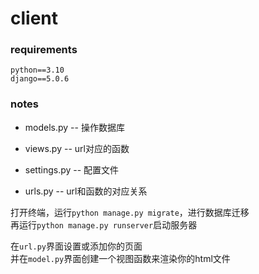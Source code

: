 # client

### requirements

```angular2html
python==3.10
django==5.0.6
```

### notes

- models.py -- 操作数据库
- views.py -- url对应的函数

- settings.py -- 配置文件
- urls.py -- url和函数的对应关系

打开终端，运行`python manage.py migrate`，进行数据库迁移  
再运行`python manage.py runserver`启动服务器

在`url.py`界面设置或添加你的页面  
并在`model.py`界面创建一个视图函数来渲染你的html文件